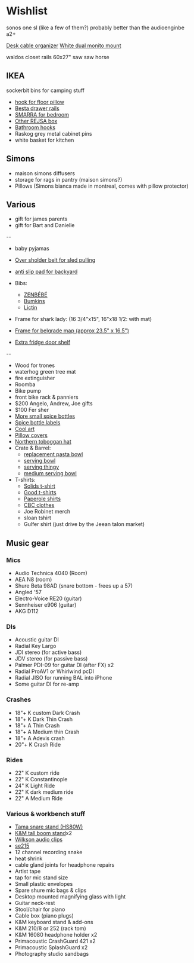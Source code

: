 # Wishlist

sonos one sl (like a few of them?)
probably better than the audioenginbe a2+



[Desk cable organizer](https://www.amazon.ca/Monoprice-Under-Desk-Cable-Tray/dp/B07H48SY8G)
[White dual monito mount](https://www.amazon.ca/VIVO-Monitor-Bolt-Through-Adjustable-STAND-V002W/dp/B083G6P7WH)


waldos closet rails 
60x27"
saw
saw horse



## IKEA

sockerbit bins for camping stuff

- [hook for floor pillow](https://www.ikea.com/ca/en/p/bjaernum-hook-aluminum-40152591/)
- [Besta drawer rails](https://www.ikea.com/us/en/p/besta-drawer-runner-soft-closing-40348715/)
- [SMARRA for bedroom](https://www.ikea.com/ca/en/p/smarra-box-with-lid-natural-90348063/)
- [Other REJSA box](https://www.ikea.com/ca/en/p/rejsa-box-gray-green-metal-60457789/)
- [Bathroom hooks](https://www.ikea.com/ca/en/p/tisken-hook-with-suction-cup-white-70381275/)
- Raskog grey metal cabinet pins
- white basket for kitchen

## Simons

- maison simons diffusers
- storage for rags in pantry (maison simons?)
- Pillows (Simons bianca made in montreal, comes with pillow protector)

## Various

- gift for james parents
- gift for Bart and Danielle

--

- baby pyjamas
- [Over sholder belt for sled pulling](https://www.amazon.ca/Fairwin-Tactical-Military-Heavy-Duty-Quick-Release/dp/B07RN3W8NX)
- [anti slip pad for backyard](https://www.amazon.ca/Stair-Treads-Non-Slip-Outdoor-Tape/dp/B07VM8K9G9/142-7259261-6180728)

- Bibs:
  - [ZENBÉBÉ](https://www.amazon.ca/ZENB%C3%89B%C3%89-Baby-Bib-Boys-Girls/dp/B08HKK78PT)
  - [Bumkins](https://www.amazon.ca/Bumkins-Waterproof-Sleeved-Hearts-Months/dp/B079G1LN65)
  - [Lictin](https://www.amazon.ca/Lictin-Pcs-Waterproof-Long-sleeved-Bibs/dp/B07Y9M5Y7L)

- Frame for shark lady: (16 3/4"x15", 16"x18 1/2: with mat)
- [Frame for belgrade map (approx 23.5" x 16.5")](https://www.arttoframe.com/23x15-Satin-White-Frame-picture-frame/FRBW26074?page_type=E)

- [Extra fridge door shelf](https://www.reliableparts.ca/product/inv_15152029)

--

- Wood for trones
- waterhog green tree mat
- fire extinguisher
- Roomba
- Bike pump
- front bike rack & panniers
- $200 Angelo, Andrew, Joe gifts
- $100 Fer sher
- [More small spice bottles](https://www.amazon.ca/Bekith-Straight-Airtight-Plastic-Smooth/dp/B07KPBYZ5V)
- [Spice bottle labels](https://www.amazon.ca/Talented-Kitchen/b?node=14338751011)
- [Cool art](https://www.concealed-art.com/nes-art)
- [Pillow covers](https://deijistudios.com/collections/linen-duvet-sets)
- [Northern toboggan hat](https://northerntoboggan.com/products/toboggan-trucker-hat)
- Crate & Barrel:
  - [replacement pasta bowl](https://www.crateandbarrel.com/marin-matte-black-low-pasta-bowl/s467282)
  - [serving bowl](https://www.crateandbarrel.com/oven-to-table-serving-bowl-with-trivet/s441270)
  - [serving thingy](https://www.crateandbarrel.com/oven-to-table-two-part-dish-with-trivet/s244757)
  - [medium serving bowl](https://www.crateandbarrel.com/carson-medium-acacia-serving-bowl/s515602)
- T-shirts:
  - [Solids t-shirt](https://solids.bandcamp.com/merch)
  - [Good t-shirts](https://us.kowtowclothing.com/)
  - [Paperole shirts](https://www.paperole.com/)
  - [CBC clothes](https://retrokid.ca/collections/cbc-retro)
  - Joe Robinet merch
  - sloan tshirt
  - Gulfer shirt (just drive by the Jeean talon market)

## Music gear

### Mics

- Audio Technica 4040 (Room)
- AEA N8 (room)
- Shure Beta 98AD (snare bottom - frees up a 57)
- Angled '57
- Electro-Voice RE20 (guitar)
- Sennheiser e906 (guitar)
- AKG D112

### DIs

- Acoustic guitar DI
- Radial Key Largo
- JDI stereo (for active bass)
- JDV stereo (for passive bass)
- Palmer PDI-09 for guitar DI (after FX) x2
- Radial ProAV1 or Whirlwind pcDI
- Radial JISO for running BAL into iPhone
- Some guitar DI for re-amp

### Crashes

- 18"+ K custom Dark Crash
- 18"+ K Dark Thin Crash
- 18"+ A Thin Crash
- 18"+ A Medium thin Crash
- 18"+ A Adevis crash
- 20"+ K Crash Ride

### Rides

- 22" K custom ride
- 22" K Constantinople
- 24" K Light Ride
- 22" K dark medium ride
- 22" A Medium Ride

### Various & workbench stuff

- [Tama snare stand (HS80W)](https://www.timpano-percussion.com/us/pied-de-caisse-claire-tama-roadpro-hs80w.html?id=43102689)
- [K&M tall boom stand](http://www.economik.com/km/21021-black/)x2
- [Wilkson audio clips](https://www.soundonsound.com/reviews/wilkinson-audio-mic-clips)
- [se215](https://www.shure.com/en-US/products/earphones/se215)
- 12 channel recording snake
- heat shrink
- cable gland joints for headphone repairs
- Artist tape
- tap for mic stand size
- Small plastic envelopes
- Spare shure mic bags & clips
- Desktop mounted magnifying glass with light
- Guitar neck-rest
- Stool/chair for piano
- Cable box (piano plugs)
- K&M keyboard stand & add-ons
- K&M 210/8 or 252 (rack tom)
- K&M 16080 headphone holder x2
- Primacoustic CrashGuard 421 x2
- Primacoustic SplashGuard x2
- Photography studio sandbags
